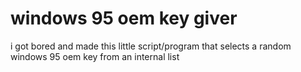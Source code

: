 # windows 95 oem key giver

i got bored and made this little script/program that selects a random windows 95 oem key from an internal list